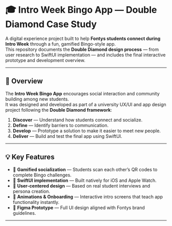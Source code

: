 # 🎓 Intro Week Bingo App — Double Diamond Case Study

A digital experience project built to help **Fontys students connect during Intro Week** through a fun, gamified Bingo-style app.  
This repository documents the **Double Diamond design process** — from user research to SwiftUI implementation — and includes the final interactive prototype and development overview.

---

## 🧭 Overview

The **Intro Week Bingo App** encourages social interaction and community building among new students.  
It was designed and developed as part of a university UX/UI and app design project following the **Double Diamond framework**:

1. **Discover** — Understand how students connect and socialize.  
2. **Define** — Identify barriers to communication.  
3. **Develop** — Prototype a solution to make it easier to meet new people.  
4. **Deliver** — Build and test the final app using SwiftUI.

---

## 💡 Key Features

- 🎯 **Gamified socialization** — Students scan each other’s QR codes to complete Bingo challenges.  
- 📱 **SwiftUI implementation** — Built natively for iOS and Apple Watch.  
- 💬 **User-centered design** — Based on real student interviews and persona creation.  
- 🧩 **Animations & Onboarding** — Interactive intro screens that teach app functionality instantly.  
- 🧠 **Figma Prototype** — Full UI design aligned with Fontys brand guidelines.

---
